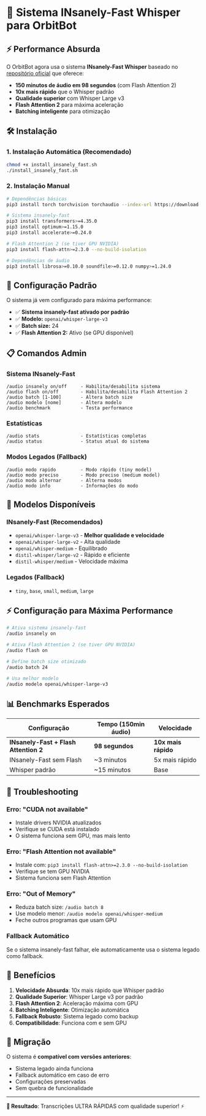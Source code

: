 # 🚀 Sistema INsanely-Fast Whisper para OrbitBot

## ⚡ Performance Absurda

O OrbitBot agora usa o sistema **INsanely-Fast Whisper** baseado no [repositório oficial](https://github.com/Vaibhavs10/insanely-fast-whisper) que oferece:

- **150 minutos de áudio em 98 segundos** (com Flash Attention 2)
- **10x mais rápido** que o Whisper padrão
- **Qualidade superior** com Whisper Large v3
- **Flash Attention 2** para máxima aceleração
- **Batching inteligente** para otimização

## 🛠️ Instalação

### 1. Instalação Automática (Recomendado)

```bash
chmod +x install_insanely_fast.sh
./install_insanely_fast.sh
```

### 2. Instalação Manual

```bash
# Dependências básicas
pip3 install torch torchvision torchaudio --index-url https://download.pytorch.org/whl/cu121

# Sistema insanely-fast
pip3 install transformers>=4.35.0
pip3 install optimum>=1.15.0
pip3 install accelerate>=0.24.0

# Flash Attention 2 (se tiver GPU NVIDIA)
pip3 install flash-attn>=2.3.0 --no-build-isolation

# Dependências de áudio
pip3 install librosa>=0.10.0 soundfile>=0.12.0 numpy>=1.24.0
```

## 🎯 Configuração Padrão

O sistema já vem configurado para máxima performance:

- ✅ **Sistema insanely-fast ativado por padrão**
- ✅ **Modelo:** `openai/whisper-large-v3`
- ✅ **Batch size:** 24
- ✅ **Flash Attention 2:** Ativo (se GPU disponível)

## 📋 Comandos Admin

### Sistema INsanely-Fast
```
/audio insanely on/off     - Habilita/desabilita sistema
/audio flash on/off        - Habilita/desabilita Flash Attention 2
/audio batch [1-100]       - Altera batch size
/audio modelo [nome]       - Altera modelo
/audio benchmark           - Testa performance
```

### Estatísticas
```
/audio stats               - Estatísticas completas
/audio status              - Status atual do sistema
```

### Modos Legados (Fallback)
```
/audio modo rapido         - Modo rápido (tiny model)
/audio modo preciso        - Modo preciso (medium model)
/audio modo alternar       - Alterna modos
/audio modo info           - Informações do modo
```

## 🚀 Modelos Disponíveis

### INsanely-Fast (Recomendados)
- `openai/whisper-large-v3` - **Melhor qualidade e velocidade**
- `openai/whisper-large-v2` - Alta qualidade
- `openai/whisper-medium` - Equilibrado
- `distil-whisper/large-v2` - Rápido e eficiente
- `distil-whisper/medium` - Velocidade máxima

### Legados (Fallback)
- `tiny`, `base`, `small`, `medium`, `large`

## ⚡ Configuração para Máxima Performance

```bash
# Ativa sistema insanely-fast
/audio insanely on

# Ativa Flash Attention 2 (se tiver GPU NVIDIA)
/audio flash on

# Define batch size otimizado
/audio batch 24

# Usa melhor modelo
/audio modelo openai/whisper-large-v3
```

## 📊 Benchmarks Esperados

| Configuração | Tempo (150min áudio) | Velocidade |
|--------------|---------------------|------------|
| **INsanely-Fast + Flash Attention 2** | **98 segundos** | **10x mais rápido** |
| INsanely-Fast sem Flash | ~3 minutos | 5x mais rápido |
| Whisper padrão | ~15 minutos | Base |

## 🔧 Troubleshooting

### Erro: "CUDA not available"
- Instale drivers NVIDIA atualizados
- Verifique se CUDA está instalado
- O sistema funciona sem GPU, mas mais lento

### Erro: "Flash Attention not available"
- Instale com: `pip3 install flash-attn>=2.3.0 --no-build-isolation`
- Verifique se tem GPU NVIDIA
- Sistema funciona sem Flash Attention

### Erro: "Out of Memory"
- Reduza batch size: `/audio batch 8`
- Use modelo menor: `/audio modelo openai/whisper-medium`
- Feche outros programas que usam GPU

### Fallback Automático
Se o sistema insanely-fast falhar, ele automaticamente usa o sistema legado como fallback.

## 🎉 Benefícios

1. **Velocidade Absurda**: 10x mais rápido que Whisper padrão
2. **Qualidade Superior**: Whisper Large v3 por padrão
3. **Flash Attention 2**: Aceleração máxima com GPU
4. **Batching Inteligente**: Otimização automática
5. **Fallback Robusto**: Sistema legado como backup
6. **Compatibilidade**: Funciona com e sem GPU

## 🔄 Migração

O sistema é **compatível com versões anteriores**:
- Sistema legado ainda funciona
- Fallback automático em caso de erro
- Configurações preservadas
- Sem quebra de funcionalidade

---

**🎯 Resultado**: Transcrições ULTRA RÁPIDAS com qualidade superior! ⚡ 